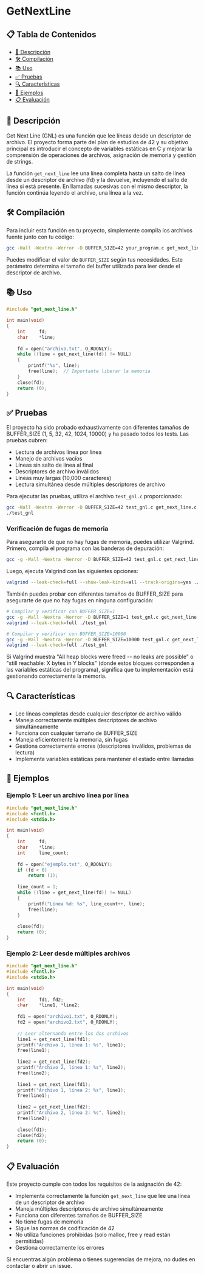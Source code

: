 # GetNextLine

## 📋 Tabla de Contenidos
- [📝 Descripción](#-descripción)
- [🛠️ Compilación](#️-compilación)
- [📚 Uso](#-uso)
- [✅ Pruebas](#-pruebas)
- [🔍 Características](#-características)
- [🧪 Ejemplos](#-ejemplos)
- [📋 Evaluación](#-evaluación)

## 📝 Descripción

Get Next Line (GNL) es una función que lee líneas desde un descriptor de archivo. El proyecto forma parte del plan de estudios de 42 y su objetivo principal es introducir el concepto de variables estáticas en C y mejorar la comprensión de operaciones de archivos, asignación de memoria y gestión de strings.

La función `get_next_line` lee una línea completa hasta un salto de línea desde un descriptor de archivo (fd) y la devuelve, incluyendo el salto de línea si está presente. En llamadas sucesivas con el mismo descriptor, la función continúa leyendo el archivo, una línea a la vez.

## 🛠️ Compilación

Para incluir esta función en tu proyecto, simplemente compila los archivos fuente junto con tu código:

```bash
gcc -Wall -Wextra -Werror -D BUFFER_SIZE=42 your_program.c get_next_line.c get_next_line_utils.c
```

Puedes modificar el valor de `BUFFER_SIZE` según tus necesidades. Este parámetro determina el tamaño del buffer utilizado para leer desde el descriptor de archivo.

## 📚 Uso

```c
#include "get_next_line.h"

int main(void)
{
    int     fd;
    char    *line;
    
    fd = open("archivo.txt", O_RDONLY);
    while ((line = get_next_line(fd)) != NULL)
    {
        printf("%s", line);
        free(line);  // Importante liberar la memoria
    }
    close(fd);
    return (0);
}
```

## ✅ Pruebas

El proyecto ha sido probado exhaustivamente con diferentes tamaños de BUFFER_SIZE (1, 5, 32, 42, 1024, 10000) y ha pasado todos los tests. Las pruebas cubren:

- Lectura de archivos línea por línea
- Manejo de archivos vacíos
- Líneas sin salto de línea al final
- Descriptores de archivo inválidos
- Líneas muy largas (10,000 caracteres)
- Lectura simultánea desde múltiples descriptores de archivo

Para ejecutar las pruebas, utiliza el archivo `test_gnl.c` proporcionado:

```bash
gcc -Wall -Wextra -Werror -D BUFFER_SIZE=42 test_gnl.c get_next_line.c get_next_line_utils.c -o test_gnl
./test_gnl
```

### Verificación de fugas de memoria

Para asegurarte de que no hay fugas de memoria, puedes utilizar Valgrind. Primero, compila el programa con las banderas de depuración:

```bash
gcc -g -Wall -Wextra -Werror -D BUFFER_SIZE=42 test_gnl.c get_next_line.c get_next_line_utils.c -o test_gnl
```

Luego, ejecuta Valgrind con las siguientes opciones:

```bash
valgrind --leak-check=full --show-leak-kinds=all --track-origins=yes ./test_gnl
```

También puedes probar con diferentes tamaños de BUFFER_SIZE para asegurarte de que no hay fugas en ninguna configuración:

```bash
# Compilar y verificar con BUFFER_SIZE=1
gcc -g -Wall -Wextra -Werror -D BUFFER_SIZE=1 test_gnl.c get_next_line.c get_next_line_utils.c -o test_gnl
valgrind --leak-check=full ./test_gnl

# Compilar y verificar con BUFFER_SIZE=10000
gcc -g -Wall -Wextra -Werror -D BUFFER_SIZE=10000 test_gnl.c get_next_line.c get_next_line_utils.c -o test_gnl
valgrind --leak-check=full ./test_gnl
```

Si Valgrind muestra "All heap blocks were freed -- no leaks are possible" o "still reachable: X bytes in Y blocks" (donde estos bloques corresponden a las variables estáticas del programa), significa que tu implementación está gestionando correctamente la memoria.

## 🔍 Características

- Lee líneas completas desde cualquier descriptor de archivo válido
- Maneja correctamente múltiples descriptores de archivo simultáneamente
- Funciona con cualquier tamaño de BUFFER_SIZE
- Maneja eficientemente la memoria, sin fugas
- Gestiona correctamente errores (descriptores inválidos, problemas de lectura)
- Implementa variables estáticas para mantener el estado entre llamadas

## 🧪 Ejemplos

### Ejemplo 1: Leer un archivo línea por línea

```c
#include "get_next_line.h"
#include <fcntl.h>
#include <stdio.h>

int main(void)
{
    int     fd;
    char    *line;
    int     line_count;
    
    fd = open("ejemplo.txt", O_RDONLY);
    if (fd < 0)
        return (1);
    
    line_count = 1;
    while ((line = get_next_line(fd)) != NULL)
    {
        printf("Línea %d: %s", line_count++, line);
        free(line);
    }
    
    close(fd);
    return (0);
}
```

### Ejemplo 2: Leer desde múltiples archivos

```c
#include "get_next_line.h"
#include <fcntl.h>
#include <stdio.h>

int main(void)
{
    int     fd1, fd2;
    char    *line1, *line2;
    
    fd1 = open("archivo1.txt", O_RDONLY);
    fd2 = open("archivo2.txt", O_RDONLY);
    
    // Leer alternando entre los dos archivos
    line1 = get_next_line(fd1);
    printf("Archivo 1, línea 1: %s", line1);
    free(line1);
    
    line2 = get_next_line(fd2);
    printf("Archivo 2, línea 1: %s", line2);
    free(line2);
    
    line1 = get_next_line(fd1);
    printf("Archivo 1, línea 2: %s", line1);
    free(line1);
    
    line2 = get_next_line(fd2);
    printf("Archivo 2, línea 2: %s", line2);
    free(line2);
    
    close(fd1);
    close(fd2);
    return (0);
}
```

## 📋 Evaluación

Este proyecto cumple con todos los requisitos de la asignación de 42:

- Implementa correctamente la función `get_next_line` que lee una línea de un descriptor de archivo
- Maneja múltiples descriptores de archivo simultáneamente
- Funciona con diferentes tamaños de BUFFER_SIZE
- No tiene fugas de memoria
- Sigue las normas de codificación de 42
- No utiliza funciones prohibidas (solo malloc, free y read están permitidas)
- Gestiona correctamente los errores

Si encuentras algún problema o tienes sugerencias de mejora, no dudes en contactar o abrir un issue.